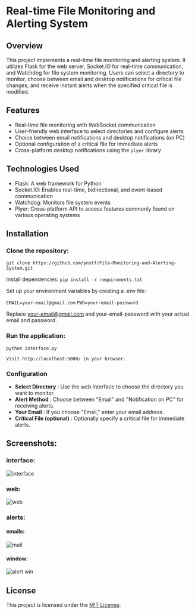 # Real-time File Monitoring and Alerting System

## Overview

This project implements a real-time file monitoring and alerting system. It utilizes Flask for the web server, Socket.IO for real-time communication, and Watchdog for file system monitoring. Users can select a directory to monitor, choose between email and desktop notifications for critical file changes, and receive instant alerts when the specified critical file is modified.

## Features

- Real-time file monitoring with WebSocket communication
- User-friendly web interface to select directories and configure alerts
- Choice between email notifications and desktop notifications (on PC)
- Optional configuration of a critical file for immediate alerts
- Cross-platform desktop notifications using the `plyer` library

## Technologies Used

- Flask: A web framework for Python
- Socket.IO: Enables real-time, bidirectional, and event-based communication
- Watchdog: Monitors file system events
- Plyer: Cross-platform API to access features commonly found on various operating systems

## Installation

### Clone the repository:

   ```git clone https://github.com/ynstf/File-Monitoring-and-Alerting-System.git```

Install dependencies:
```pip install -r requirements.txt```

Set up your environment variables by creating a .env file:

```EMAIL=your-email@gmail.com```
```PWD=your-email-password```

Replace your-email@gmail.com and your-email-password with your actual email and password.

### Run the application:

    python interface.py

    Visit http://localhost:5000/ in your browser.


### Configuration

- **Select Directory** : Use the web interface to choose the directory you want to monitor.
- **Alert Method** : Choose between "Email" and "Notification on PC" for receiving alerts.
- **Your Email** : If you choose "Email," enter your email address.
- **Critical File (optional)** : Optionally specify a critical file for immediate alerts.

## Screenshots:
### interface:

![interface](https://github.com/ynstf/File-Monitoring-and-Alerting-System/assets/107154559/06c1c763-a57e-4d6c-98d1-6e6aa2b11c53)

### web:

![web](https://github.com/ynstf/File-Monitoring-and-Alerting-System/assets/107154559/620935a4-cbd4-422d-ab44-186c9511612e)

### alerts:
#### emails:
![mail](https://github.com/ynstf/File-Monitoring-and-Alerting-System/assets/107154559/900ea3f9-001f-4775-a5ce-0ffcb48f5685)
#### window:
![alert win](https://github.com/ynstf/File-Monitoring-and-Alerting-System/assets/107154559/6d70ba5f-7d5e-48b8-b517-bf6cf8c48a45)


## License

This project is licensed under the [MIT License](LICENSE).

